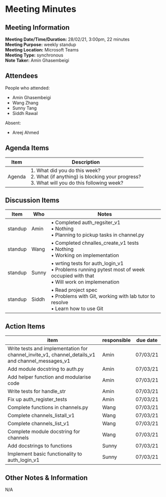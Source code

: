 # Meeting Minutes
## Meeting Information
**Meeting Date/Time/Duration:** 28/02/21, 3:00pm, 22 minutes  
**Meeting Purpose:** weekly standup  
**Meeting Location:** Microsoft Teams  
**Meeting Type:** synchronous  
**Note Taker:** Amin Ghasembeigi  

## Attendees
People who attended:
- Amin Ghasembeigi
- Wang Zhang
- Sunny Tang
- Siddh Rawal

Absent:
- Areej Ahmed

## Agenda Items
Item | Description
---- | ----
Agenda | 1. What did you do this week?<br>2. What (if anything) is blocking your progress?<br>3. What will you do this following week?

## Discussion Items
Item | Who | Notes |
---- | ---- | ---- |
standup | Amin | • Completed auth_regsiter_v1<br>• Nothing<br>• Planning to pickup tasks in channel.py |
standup | Wang | • Completed chnalles_create_v1 tests<br>• Nothing<br>• Working on implementation |
standup | Sunny | • wrting tests for auth_login_v1<br>• Problems running pytest most of week occupied with that<br>• Will work on implemenation|
standup | Siddh | • Read project spec<br>• Problems with Git, working with lab tutor to resolve <br>• Learn how to use Git |

## Action Items
item | responsible | due date |
| ---- | ---- | ---- |
Write tests and implementation for channel_invite_v1, channel_details_v1 and channel_messages_v1 | Amin | 07/03/21 ||
Add module docstring to auth.py | Amin | 07/03/21 ||
Add helper function and modularise code | Amin | 07/03/21 ||
Write tests for handle_str | Amin | 07/03/21 ||
Fix up auth_register_tests | Amin | 07/03/21 ||
Complete functions in channels.py | Wang | 07/03/21 ||
Complete channels_listall_v1 | Wang | 07/03/21 ||
Complete channels_list_v1 | Wang | 07/03/21 ||
Complete module docstring for channels | Wang | 07/03/21 ||
Add docstrings to functions | Sunny | 07/03/21 ||
Implement basic functionality to auth_login_v1 | Sunny | 07/03/21 ||

## Other Notes & Information
N/A